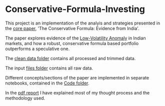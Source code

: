 # Conservative-Formula-Investing

This project is an implementation of the analyis and strategies presented in the [core paper](https://github.com/RishabhKhandelwal-17/Conservative-Formula-Investing/blob/main/Core%20Paper%20-%20Conservative%20Formula%20Investing.pdf), 'The Conservative Formula: Evidence from India'.       

The paper explores evidence of the [Low-Volatility Anomaly](https://en.wikipedia.org/wiki/Low-volatility_anomaly) in Indian markets, and how a robust, conservative formula based portfolio outperforms a speculative one. 

The [clean data folder](https://github.com/RishabhKhandelwal-17/Conservative-Formula-Investing/tree/main/clean%20data) contains all processed and trimmed data.            

The input [files folder](https://github.com/RishabhKhandelwal-17/Conservative-Formula-Investing/tree/main/Input%20Files) contains all raw data.     

Different concepts/sections of the paper are implemented in separate notebooks, contained in the [Code folder](https://github.com/RishabhKhandelwal-17/Conservative-Formula-Investing/tree/main/Code).     

In the [pdf report](https://github.com/RishabhKhandelwal-17/Conservative-Formula-Investing/blob/main/Report.pdf) I have explained most of my thought process and the methodology used.


